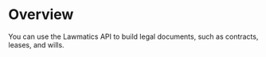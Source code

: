 # Overview

You can use the Lawmatics API to build legal documents, such as contracts, leases, and wills.
